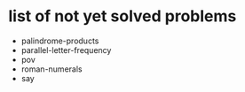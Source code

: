 # list of not yet solved problems

* palindrome-products
* parallel-letter-frequency
* pov
* roman-numerals
* say
